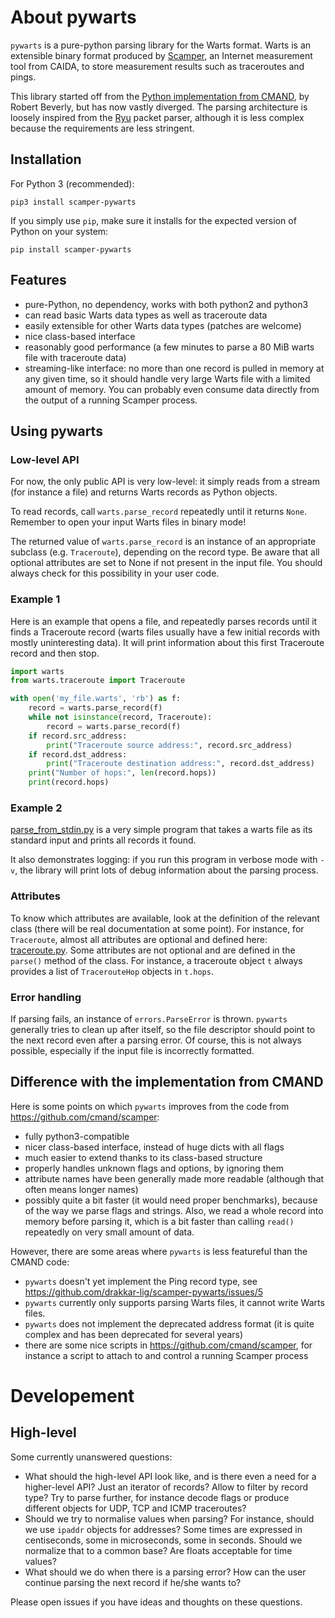 # About pywarts

`pywarts` is a pure-python parsing library for the Warts format.
Warts is an extensible binary format produced by
[Scamper](http://www.caida.org/tools/measurement/scamper/), an
Internet measurement tool from CAIDA, to store measurement results
such as traceroutes and pings.

This library started off from the [Python implementation from
CMAND](https://github.com/cmand/scamper), by Robert Beverly, but has
now vastly diverged.  The parsing architecture is loosely inspired
from the [Ryu](https://osrg.github.io/ryu/) packet parser, although it
is less complex because the requirements are less stringent.

## Installation

For Python 3 (recommended):

```shell
pip3 install scamper-pywarts
```

If you simply use `pip`, make sure it installs for the expected version of Python on
your system:

```shell
pip install scamper-pywarts
```

## Features

- pure-Python, no dependency, works with both python2 and python3
- can read basic Warts data types as well as traceroute data
- easily extensible for other Warts data types (patches are welcome)
- nice class-based interface
- reasonably good performance (a few minutes to parse a 80 MiB warts file with traceroute data)
- streaming-like interface: no more than one record is pulled in
  memory at any given time, so it should handle very large Warts file
  with a limited amount of memory.  You can probably even consume data
  directly from the output of a running Scamper process.

## Using pywarts

### Low-level API

For now, the only public API is very low-level: it simply reads from a
stream (for instance a file) and returns Warts records as Python objects.

To read records, call `warts.parse_record` repeatedly until it returns
`None`.  Remember to open your input Warts files in binary mode!

The returned value of `warts.parse_record` is an instance of an
appropriate subclass (e.g. `Traceroute`), depending on the record type.
Be aware that all optional attributes are set to None if not present in
the input file.  You should always check for this possibility in your user
code.

### Example 1

Here is an example that opens a file, and repeatedly parses records
until it finds a Traceroute record (warts files usually have a few
initial records with mostly uninteresting data).  It will print
information about this first Traceroute record and then stop.

```python
import warts
from warts.traceroute import Traceroute

with open('my_file.warts', 'rb') as f:
    record = warts.parse_record(f)
    while not isinstance(record, Traceroute):
        record = warts.parse_record(f)
    if record.src_address:
        print("Traceroute source address:", record.src_address)
    if record.dst_address:
        print("Traceroute destination address:", record.dst_address)
    print("Number of hops:", len(record.hops))
    print(record.hops)
```

### Example 2

[parse_from_stdin.py](parse_from_stdin.py) is a very simple program that takes
a warts file as its standard input and prints all records it found.

It also demonstrates logging: if you run this program in verbose mode with `-v`,
the library will print lots of debug information about the parsing process.

### Attributes

To know which attributes are available, look at the definition of the
relevant class (there will be real documentation at some point).  For
instance, for `Traceroute`, almost all attributes are optional and defined
here:
[traceroute.py](https://github.com/drakkar-lig/scamper-pywarts/blob/master/warts/traceroute.py#L34).
Some attributes are not optional and are defined in the `parse()` method
of the class.  For instance, a traceroute object `t` always provides a
list of `TracerouteHop` objects in `t.hops`.

### Error handling

If parsing fails, an instance of `errors.ParseError` is thrown.
`pywarts` generally tries to clean up after itself, so the file
descriptor should point to the next record even after a parsing error.
Of course, this is not always possible, especially if the input file
is incorrectly formatted.


## Difference with the implementation from CMAND

Here is some points on which `pywarts` improves from the code from
<https://github.com/cmand/scamper>:

- fully python3-compatible
- nicer class-based interface, instead of huge dicts with all flags
- much easier to extend thanks to its class-based structure
- properly handles unknown flags and options, by ignoring them
- attribute names have been generally made more readable (although
  that often means longer names)
- possibly quite a bit faster (it would need proper benchmarks), because
  of the way we parse flags and strings.  Also, we read a whole record
  into memory before parsing it, which is a bit faster than calling
  `read()` repeatedly on very small amount of data.

However, there are some areas where `pywarts` is less featureful than
the CMAND code:

- `pywarts` doesn't yet implement the Ping record type, see
  <https://github.com/drakkar-lig/scamper-pywarts/issues/5>
- `pywarts` currently only supports parsing Warts files, it cannot
  write Warts files.
- `pywarts` does not implement the deprecated address format (it is
  quite complex and has been deprecated for several years)
- there are some nice scripts in <https://github.com/cmand/scamper>,
  for instance a script to attach to and control a running Scamper
  process

# Developement

## High-level

Some currently unanswered questions:

- What should the high-level API look like, and is there even a need
  for a higher-level API?  Just an iterator of records?  Allow to
  filter by record type?  Try to parse further, for instance decode
  flags or produce different objects for UDP, TCP and ICMP
  traceroutes?
- Should we try to normalise values when parsing?  For instance,
  should we use `ipaddr` objects for addresses?  Some times are
  expressed in centiseconds, some in microseconds, some in seconds.
  Should we normalize that to a common base?  Are floats acceptable
  for time values?
- What should we do when there is a parsing error?  How can the user
  continue parsing the next record if he/she wants to?

Please open issues if you have ideas and thoughts on these questions.
